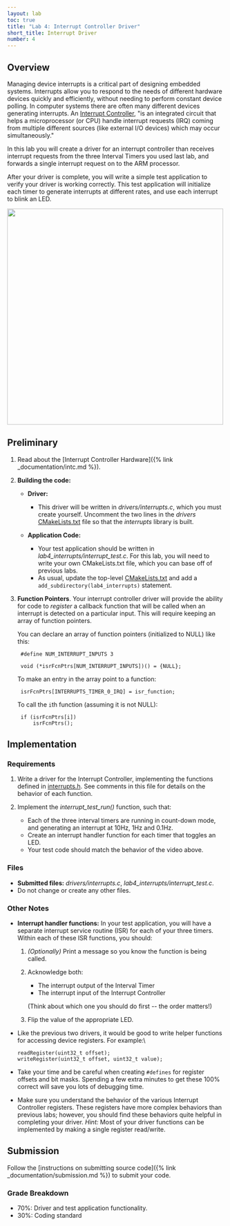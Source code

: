 ```yaml
---
layout: lab
toc: true
title: "Lab 4: Interrupt Controller Driver"
short_title: Interrupt Driver
number: 4
---
```


## Overview


Managing device interrupts is a critical part of designing embedded systems.  Interrupts allow you to respond to the needs of different hardware devices quickly and efficiently, without needing to perform constant device polling.
In computer systems there are often many different devices generating interrupts.  An [Interrupt Controller](https://en.wikipedia.org/wiki/Programmable_interrupt_controller), "is an integrated circuit that helps a microprocessor (or CPU) handle interrupt requests (IRQ) coming from multiple different sources (like external I/O devices) which may occur simultaneously."  

In this lab you will create a driver for an interrupt controller than receives interrupt requests from the three Interval Timers you used last lab, and forwards a single interrupt request on to the ARM processor.

After your driver is complete, you will write a simple test application to verify your driver is working correctly.  This test application will initialize each timer to generate interrupts at different rates, and use each interrupt to blink an LED.

<img src="{% link media/lab4/interrupt_test.gif %}" width="500">

## Preliminary

1. Read about the [Interrupt Controller Hardware]({% link _documentation/intc.md %}).

1. **Building the code:** 
    * **Driver:** 
        * This driver will be written in *drivers/interrupts.c*, which you must create yourself.  Uncomment the two lines in the *drivers* [CMakeLists.txt](https://github.com/byu-cpe/ecen330_student/blob/master/drivers/CMakeLists.txt) file so that the *interrupts* library is built.  

    * **Application Code:**
        * Your test application should be written in *lab4_interrupts/interrupt_test.c*.  For this lab, you will need to write your own CMakeLists.txt file, which you can base off of previous labs.
        * As usual, update the top-level [CMakeLists.txt](https://github.com/byu-cpe/ecen330_student/blob/master/CMakeLists.txt) and add a `add_subdirectory(lab4_interrupts)` statement.

1. **Function Pointers**.  Your interrupt controller driver will provide the ability for code to *register* a callback function that will be called when an interrupt is detected on a particular input.  This will require keeping an array of function pointers.

    You can declare an array of function pointers (initialized to NULL) like this:

        #define NUM_INTERRUPT_INPUTS 3

        void (*isrFcnPtrs[NUM_INTERRUPT_INPUTS])() = {NULL};

    To make an entry in the array point to a function:

        isrFcnPtrs[INTERRUPTS_TIMER_0_IRQ] = isr_function;

    To call the `i`th function (assuming it is not NULL):

        if (isrFcnPtrs[i])
            isrFcnPtrs();

## Implementation

### Requirements

1. Write a driver for the Interrupt Controller, implementing the functions defined in [interrupts.h](https://github.com/byu-cpe/ecen330_student/blob/master/drivers/interrupts.h).  See comments in this file for details on the behavior of each function.

1. Implement the *interrupt_test_run()* function, such that:
    * Each of the three interval timers are running in count-down mode, and generating an interrupt at 10Hz, 1Hz and 0.1Hz.
    * Create an interrupt handler function for each timer that toggles an LED.
    * Your test code should match the behavior of the video above.



### Files
  - **Submitted files:** *drivers/interrupts.c*, *lab4_interrupts/interrupt_test.c*.
  - Do not change or create any other files.

### Other Notes

* **Interrupt handler functions:**  In your test application, you will have a separate interrupt service routine (ISR) for each of your three timers.  Within each of these ISR functions, you should:
    1. *(Optionally)* Print a message so you know the function is being called.
    1. Acknowledge both:
        * The interrupt output of the Interval Timer
        * The interrupt input of the Interrupt Controller
        
        (Think about which one you should do first -- the order matters!)
    3. Flip the value of the appropriate LED.
* Like the previous two drivers, it would be good to write helper functions for accessing device registers.  For example:\

      readRegister(uint32_t offset);
      writeRegister(uint32_t offset, uint32_t value);

* Take your time and be careful when creating `#defines` for register offsets and bit masks.  Spending a few extra minutes to get these 100% correct will save you lots of debugging time.

* Make sure you understand the behavior of the various Interrupt Controller registers.  These registers have more complex behaviors than previous labs; however, you should find these behaviors quite helpful in completing your driver.  *Hint:* Most of your driver functions can be implemented by making a single register read/write.

## Submission
Follow the [instructions on submitting source code]({% link _documentation/submission.md %}) to submit your code.

### Grade Breakdown 
  * 70%: Driver and test application functionality.
  * 30%: Coding standard